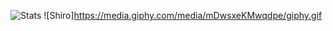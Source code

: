 ![Stats](https://github-readme-stats.vercel.app/api?username=NeGomik&show_icons=true&theme=dark)
![Shiro]https://media.giphy.com/media/mDwsxeKMwqdpe/giphy.gif
